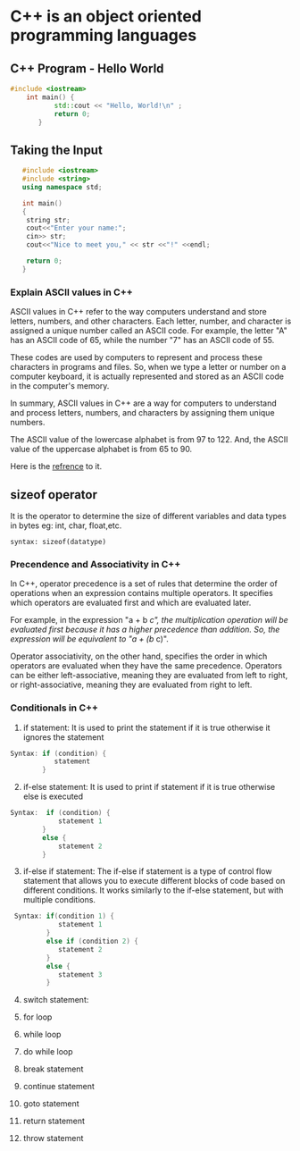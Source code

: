 # C++ is an object oriented programming languages

## C++ Program - Hello World

```cpp
#include <iostream>   
    int main() {
           std::cout << "Hello, World!\n" ;
           return 0;
       }
```

## Taking the Input

```cpp
   #include <iostream>
   #include <string>
   using namespace std;

   int main()
   {
    string str;
    cout<<"Enter your name:";
    cin>> str;
    cout<<"Nice to meet you," << str <<"!" <<endl;

    return 0;
   }
```

### Explain ASCII values in C++

ASCII values in C++ refer to the way computers understand and store letters, numbers, and other characters. Each letter, number, and character is assigned a unique number called an ASCII code. For example, the letter "A" has an ASCII code of 65, while the number "7" has an ASCII code of 55.

These codes are used by computers to represent and process these characters in programs and files. So, when we type a letter or number on a computer keyboard, it is actually represented and stored as an ASCII code in the computer's memory.

In summary, ASCII values in C++ are a way for computers to understand and process letters, numbers, and characters by assigning them unique numbers.

The ASCII value of the lowercase alphabet is from 97 to 122. And, the ASCII value of the uppercase alphabet is from 65 to 90.

Here is the [refrence](https://en.cppreference.com/w/cpp/language/ascii) to it.

## sizeof operator

It is the operator to determine the size of different variables and data types in bytes eg: int, char, float,etc.

```
syntax: sizeof(datatype)
```

### Precendence and Associativity in C++

In C++, operator precedence is a set of rules that determine the order of operations when an expression contains multiple operators. It specifies which operators are evaluated first and which are evaluated later.

For example, in the expression "a + b *c", the multiplication operation will be evaluated first because it has a higher precedence than addition. So, the expression will be equivalent to "a + (b* c)".

Operator associativity, on the other hand, specifies the order in which operators are evaluated when they have the same precedence. Operators can be either left-associative, meaning they are evaluated from left to right, or right-associative, meaning they are evaluated from right to left.

### Conditionals in C++

  1) if statement: It is used to print the statement if it is true otherwise it ignores the statement

``` C++
Syntax: if (condition) {
           statement
        }
```

  2) if-else statement: It is used to print if statement if it is true otherwise else is executed

``` C++
Syntax:  if (condition) {
            statement 1
        }
        else {
            statement 2
        }
```

  3) if-else if statement: The if-else if statement is a type of control flow statement that allows you to execute different blocks of code based on different conditions. It works similarly to the if-else statement, but with multiple conditions.

 ``` C++
  Syntax: if(condition 1) {
             statement 1
          }
          else if (condition 2) {
             statement 2
          }
          else {
             statement 3
          }
 ```

  4) switch statement: 

  5) for loop

  6) while loop

  7) do while loop

  8) break statement

  9)  continue statement

  10) goto statement

  11) return statement

  12) throw statement
